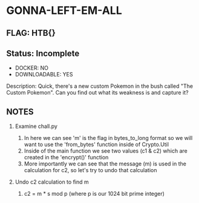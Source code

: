 # GONNA-LEFT-EM-ALL

## FLAG: HTB{}

## Status: Incomplete

+ DOCKER: NO
+ DOWNLOADABLE: YES

Description: Quick, there's a new custom Pokemon in the bush called "The Custom Pokemon". Can you find out what its weakness is and capture it?

## NOTES

1. Examine chall.py
   1. In here we can see 'm' is the flag in bytes_to_long format so we will want to use the 'from_bytes' function inside of Crypto.Util
   2. Inside of the main function we see two values (c1 & c2) which are created in the 'encrypt()' function
   3. More importantly we can see that the message (m) is used in the calculation for c2, so let's try to undo that calculation

2. Undo c2 calculation to find m
   1. c2 = m * s mod p (where p is our 1024 bit prime integer)
